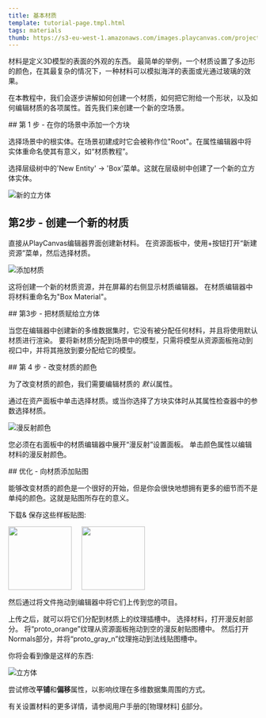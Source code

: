 ```yaml
---
title: 基本材质
template: tutorial-page.tmpl.html
tags: materials
thumb: https://s3-eu-west-1.amazonaws.com/images.playcanvas.com/projects/12/405821/V89N1G-image-75.jpg
---
```


材料是定义3D模型的表面的外观的东西。 最简单的举例，一个材质设置了多边形的颜色，在其最复杂的情况下，一种材料可以模拟海洋的表面或光通过玻璃的效果。

在本教程中，我们会逐步讲解如何创建一个材质，如何把它附给一个形状，以及如何编辑材质的各项属性。首先我们来创建一个新的空场景。

## 第 1 步 - 在你的场景中添加一个方块

选择场景中的根实体。在场景初建成时它会被称作位"Root"。在属性编辑器中将实体重命名使其有意义，如“材质教程”。

选择层级树中的'New Entity' -> 'Box'菜单。这就在层级树中创建了一个新的立方体实体。

![新的立方体][1]

## 第2步 - 创建一个新的材质

直接从PlayCanvas编辑器界面创建新材料。 在资源面板中，使用+按钮打开“新建资源”菜单，然后选择材质。

![添加材质][2]

这将创建一个新的材质资源，并在屏幕的右侧显示材质编辑器。 在材质编辑器中将材料重命名为"Box Material"。

## 第3步 - 把材质赋给立方体

当您在编辑器中创建新的多维数据集时，它没有被分配任何材料，并且将使用默认材质进行渲染。 要将新材质分配到场景中的模型，只需将模型从资源面板拖动到视口中，并将其拖放到要分配给它的模型。

## 第 4 步 - 改变材质的颜色

为了改变材质的颜色，我们需要编辑材质的 *默认*属性。

通过在资产面板中单击选择材质。或当你选择了方块实体时从其属性检查器中的参数选择材质。

![漫反射颜色][4]

您必须在右面板中的材质编辑器中展开“漫反射”设置面板。 单击颜色属性以编辑材料的漫反射颜色。

## 优化 - 向材质添加贴图

能够改变材质的颜色是一个很好的开始，但是你会很快地想拥有更多的细节而不是单纯的颜色。这就是贴图所存在的意义。

下载& 保存这些样板贴图:

<a href="/downloads/proto_orange.png"><img style="float:left;" src="/downloads/proto_orange.png" width="128px"/></a>
<a href="/downloads/proto_gray_n.png"><img style="padding-left: 20px; margin: 0px" src="/downloads/proto_gray_n.png" width="128px"/></a>

然后通过将文件拖动到编辑器中将它们上传到您的项目。

上传之后，就可以将它们分配到材质上的纹理插槽中。 选择材料，打开漫反射部分。 将“proto_orange”纹理从资源面板拖动到空的漫反射贴图槽中。 然后打开Normals部分，并将“proto_gray_n”纹理拖动到法线贴图槽中。

你将会看到像是这样的东西:

![立方体][5]

尝试修改**平铺**和**偏移**属性，以影响纹理在多维数据集周围的方式。

有关设置材料的更多详情，请参阅用户手册的[物理材料] [6]部分。

[1]: /images/tutorials/beginner/basic-materials/new-box.jpg
[2]: /images/tutorials/beginner/basic-materials/new-material.jpg
[3]: /images/tutorials/beginner/basic-materials/box-material.jpg
[4]: /images/tutorials/beginner/basic-materials/diffuse-panel.jpg
[5]: /images/tutorials/beginner/basic-materials/diffuse_normal_cube.jpg
[6]: /user-manual/graphics/physical-rendering/physical-materials/


